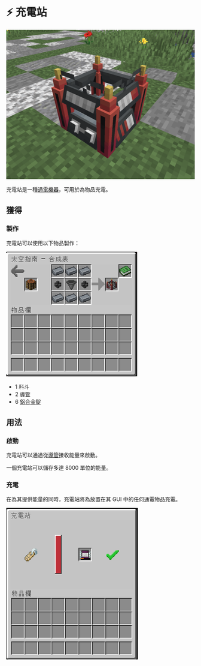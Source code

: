 # ⚡ 充電站

![](<../.gitbook/assets/image (15).png>)

充電站是一種[通電機器](../space/energy-systems.md)，可用於為物品充電。

## 獲得

### 製作

充電站可以使用以下物品製作：

![](<../.gitbook/assets/image (213) (1) (1).png>)

* 1 料斗
* 2 [導管](Conduit.md)
* 6 [鋁合金錠](aluminium-alloy-ingot.md)

## 用法

### 啟動

充電站可以通過從[導管](Conduit.md)接收能量來啟動。

一個充電站可以儲存多達 8000 單位的能量。

### 充電

在為其提供能量的同時，充電站將為放置在其 GUI 中的任何通電物品充電。

![](<../.gitbook/assets/image (219) (1) (1) (1).png>)
